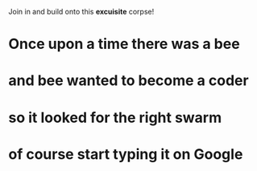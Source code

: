 Join in and build onto this **excuisite** corpse!

# Once upon a time there was a bee
# and bee wanted to become a coder
# so it looked for the right swarm
# of course start typing it on Google
